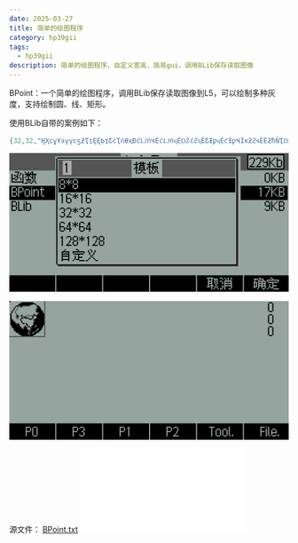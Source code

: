 ```yaml
---
date: 2025-03-27
title: 简单的绘图程序
category: hp39gii
tags:
  - hp39gii
description: 简单的绘图程序，自定义宽高，简易gui，调用BLib保存读取图像
---
```


BPoint：一个简单的绘图程序，调用BLib保存读取图像到L5，可以绘制多种灰度，支持绘制圆、线、矩形。

使用BLib自带的案例如下：

```c
{32,32,"ӇҲϲұҰ϶үүϲƽƻҬҭĘĘЬҭƸćҬńƟҳƉćǇńҸÉćǇńҷÉǄćƧҷÉƸƗƿҷÉƈƗƿҸÍĸƻƧҹÉÈƻħŇҬǅƋÉÈƻçåŅĥƍϯƻçŅƋҬǄϮƻħćÔƸƻËÈƛŇƗҭƈËϭċҭǄүϱËǅćҲϰËƼćұϱËĘǁøҭϱËϬǅãҬϱ×ϬǅþǇƈϭË×ϭŅüÔÔϬËćϮÑƼÌϮ×ǇϯÉŅϭË×ǇϴÝÈËćҬϴÉøƸ×ҭϲÙÔƸćүϰËËҮҰϰËƸҭҲϲұ"}
```

![left|320](/posts/files/Pasted%20image%2020250327230649.png)

![left|320](/posts/files/Pasted%20image%2020250327231435.png)


源文件：
<a href="/posts/hp-calc/hp39gii/code/BPoint.txt" download>BPoint.txt</a>
![](/posts/hp-calc/hp39gii/code/BPoint.txt)